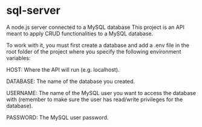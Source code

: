 # sql-server
A node.js server connected to a MySQL database
This project is an API meant to apply CRUD functionalities to a MySQL database.

To work with it, you must first create a database and add a .env file in the root folder of the project where you specify the following environment variables:

HOST:
Where the API will run (e.g. localhost).

DATABASE:
The name of the database you created.

USERNAME:
The name of the MySQL user you want to access the database with (remember to make sure the user has read/write privileges for the database).

PASSWORD:
The MySQL user password.
